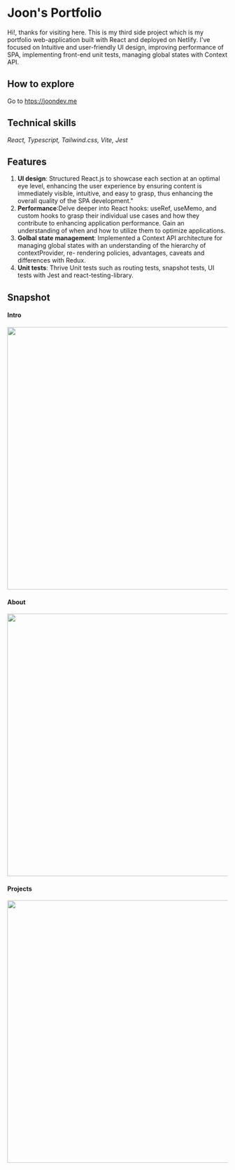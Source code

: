 # Joon's Portfolio

Hi!, thanks for visiting here. This is my third side project which is my portfolio web-application built with React and deployed on Netlify.
I've focused on Intuitive and user-friendly UI design, improving performance of SPA, implementing front-end unit tests, managing global states with Context API.

## How to explore

Go to <a href="https://joondev.me">htps://joondev.me</a>

## Technical skills

<i>React, Typescript, Tailwind.css, Vite, Jest</i>

## Features

1. **UI design**: Structured React.js to showcase each section at an optimal eye level, enhancing the user experience by ensuring content is immediately
   visible, intuitive, and easy to grasp, thus enhancing the overall quality of the SPA development."
2. **Performance**:Delve deeper into React hooks: useRef, useMemo, and custom hooks to grasp their individual use cases and how they contribute to
   enhancing application performance. Gain an understanding of when and how to utilize them to optimize applications.
3. **Golbal state management**: Implemented a Context API architecture for managing global states with an understanding of the hierarchy of contextProvider, re-
   rendering policies, advantages, caveats and differences with Redux.
4. **Unit tests**: Thrive Unit tests such as routing tests, snapshot tests, UI tests with Jest and react-testing-library.

## Snapshot

#### Intro

<img src="(https://github.com/clasod2736/portfolio/assets/109887795/26de578a-17f1-4f3f-919d-333c955677a5)" width="700" height="600">

#### About

<img src="(https://github.com/clasod2736/portfolio/assets/109887795/652b2068-1a10-4366-bf6d-921ca935597f)" width="700" height="600">

#### Projects

<img src="(https://github.com/clasod2736/portfolio/assets/109887795/626afe70-2267-4f4a-9105-697ac47dc9a6)" width="700" height="600">
